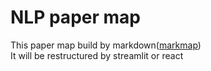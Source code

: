 # NLP paper map

This paper map build by markdown([markmap](https://markmap.js.org/))  
It will be restructured by streamlit or react